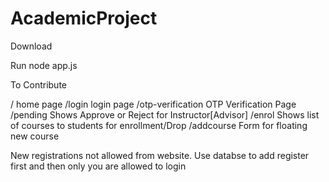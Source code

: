 # AcademicProject

Download

Run node app.js

To Contribute

/ home page
/login login page
/otp-verification OTP Verification Page
/pending Shows Approve or Reject for Instructor[Advisor]
/enrol Shows list of courses to students for enrollment/Drop
/addcourse Form for floating new course


New registrations not allowed from website. Use databse to add register first and then only you are allowed to login
